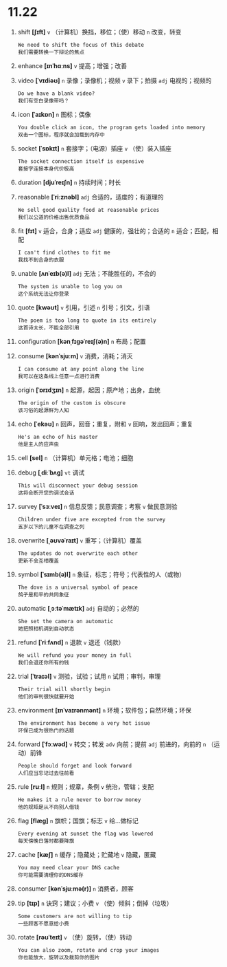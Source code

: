 # 11.22

1. shift **[ʃɪft]** `v` （计算机）换挡，移位；（使）移动 `n` 改变，转变

   ```
   We need to shift the focus of this debate
   我们需要转换一下辩论的焦点
   ```

2. enhance **[ɪnˈhɑːns]** `v` 提高；增强；改善

3. video **[ˈvɪdiəʊ]** `n` 录像；录像机；视频 `v` 录下；拍摄 `adj` 电视的；视频的

   ```
   Do we have a blank video?
   我们有空白录像带吗？
   ```

4. icon **[ˈaɪkɒn]** `n` 图标；偶像

   ```
   You double click an icon, the program gets loaded into memory
   双击一个图标，程序就会加载到内存中
   ```

5. socket **[ˈsɒkɪt]** `n` 套接字；（电源）插座 `v` （使）装入插座

   ```
   The socket connection itself is expensive
   套接字连接本身代价极高
   ```

6. duration **[djuˈreɪʃn]** `n` 持续时间；时长

7. reasonable **[ˈriːznəbl]** `adj` 合适的，适度的；有道理的

   ```
   We sell good quality food at reasonable prices
   我们以公道的价格出售优质食品
   ```

8. fit **[fɪt]** `v` 适合，合身；适应 `adj` 健康的，强壮的；合适的 `n` 适合；匹配，相配

   ```
   I can't find clothes to fit me
   我找不到合身的衣服
   ```

9. unable **[ʌnˈeɪb(ə)l]** `adj` 无法；不能胜任的，不会的

   ```
   The system is unable to log you on
   这个系统无法让你登录
   ```

10. quote **[kwəʊt]** `v` 引用，引述 `n` 引号；引文，引语

    ```
    The poem is too long to quote in its entirely
    这首诗太长，不能全部引用
    ```

11. configuration **[kənˌfɪɡəˈreɪʃ(ə)n]** `n` 布局；配置

12. consume **[kənˈsjuːm]** `v` 消费，消耗；消灭

    ```
    I can consume at any point along the line
    我可以在这条线上任意一点进行消费
    ```

13. origin **[ˈɒrɪdʒɪn]** `n` 起源，起因；原产地；出身，血统

    ```
    The origin of the custom is obscure
    该习俗的起源鲜为人知
    ```

14. echo **[ˈekəʊ]** `n` 回声，回音；重复，附和 `v` 回响，发出回声；重复

    ```
    He's an echo of his master
    他是主人的应声虫
    ```

15. cell **[sel]** `n` （计算机）单元格；电池；细胞

16. debug **[ˌdiːˈbʌɡ]** `vt` 调试

    ```
    This will disconnect your debug session
    这将会断开您的调试会话
    ```

17. survey **[ˈsɜːveɪ]** `n` 信息反馈；民意调查；考察 `v` 做民意测验

    ```
    Children under five are excepted from the survey
    五岁以下的儿童不在调查之列
    ```

18. overwrite **[ˌəʊvəˈraɪt]** `v` 重写；（计算机）覆盖

    ```
    The updates do not overwrite each other
    更新不会互相覆盖
    ```

19. symbol **[ˈsɪmb(ə)l]** `n` 象征，标志；符号；代表性的人（或物）

    ```
    The dove is a universal symbol of peace
    鸽子是和平的共同象征
    ```

20. automatic **[ˌɔːtəˈmætɪk]** `adj` 自动的；必然的

    ```
    She set the camera on automatic
    她把照相机调到自动状态
    ```

21. refund **[ˈriːfʌnd]** `n` 退款 `v` 退还（钱款）

    ```
    We will refund you your money in full
    我们会退还你所有的钱
    ```

22. trial **[ˈtraɪəl]** `v` 测验，试验；试用 `n` 试用；审判，审理

    ```
    Their trial will shortly begin
    他们的审判很快就要开始
    ```

23. environment **[ɪnˈvaɪrənmənt]** `n` 环境；软件包；自然环境；环保

    ```
    The environment has become a very hot issue
    环保已成为很热门的话题
    ```

24. forward **[ˈfɔːwəd]** `v` 转交；转发 `adv` 向前；提前 `adj` 前进的，向前的 `n` （运动）前锋

    ```
    People should forget and look forward
    人们应当忘记过去往前看
    ```

25. rule **[ruːl]** `n` 规则；规章，条例 `v` 统治，管辖；支配

    ```
    He makes it a rule never to borrow money
    他的规矩是从不向别人借钱
    ```

26. flag **[flæɡ]** `n` 旗帜；国旗；标志 `v` 给...做标记

    ```
    Every evening at sunset the flag was lowered
    每天傍晚日落时都要降旗
    ```

27. cache **[kæʃ]** `n` 缓存；隐藏处；贮藏地 `v` 隐藏，匿藏

    ```
    You may need clear your DNS cache
    你可能需要清理你的DNS缓存
    ```

28. consumer **[kənˈsjuːmə(r)]** `n` 消费者，顾客

29. tip **[tɪp]** `n` 诀窍；建议；小费 `v` （使）倾斜；倒掉（垃圾）

    ```
    Some customers are not willing to tip
    一些顾客不愿意给小费
    ```

30. rotate **[rəʊˈteɪt]** `v` （使）旋转，（使）转动
    ```
    You can also zoom, rotate and crop your images
    你也能放大，旋转以及裁剪你的图片
    ```
